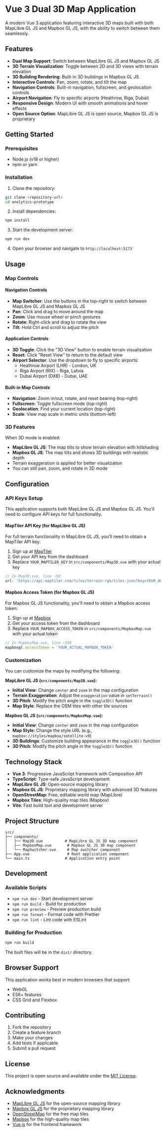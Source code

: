 # Vue 3 Dual 3D Map Application

A modern Vue 3 application featuring interactive 3D maps built with both MapLibre GL JS and Mapbox GL JS, with the ability to switch between them seamlessly.

## Features

- **Dual Map Support**: Switch between MapLibre GL JS and Mapbox GL JS
- **3D Terrain Visualization**: Toggle between 2D and 3D views with terrain elevation
- **3D Building Rendering**: Built-in 3D buildings in Mapbox GL JS
- **Interactive Controls**: Pan, zoom, rotate, and tilt the map
- **Navigation Controls**: Built-in navigation, fullscreen, and geolocation controls
- **Airport Navigation**: Fly to specific airports (Heathrow, Riga, Dubai)
- **Responsive Design**: Modern UI with smooth animations and hover effects
- **Open Source Option**: MapLibre GL JS is open source, Mapbox GL JS is proprietary

## Getting Started

### Prerequisites

- Node.js (v18 or higher)
- npm or yarn

### Installation

1. Clone the repository:
```bash
git clone <repository-url>
cd analytics-prototype
```

2. Install dependencies:
```bash
npm install
```

3. Start the development server:
```bash
npm run dev
```

4. Open your browser and navigate to `http://localhost:5173`

## Usage

### Map Controls

#### Navigation Controls
- **Map Switcher**: Use the buttons in the top-right to switch between MapLibre GL JS and Mapbox GL JS
- **Pan**: Click and drag to move around the map
- **Zoom**: Use mouse wheel or pinch gestures
- **Rotate**: Right-click and drag to rotate the view
- **Tilt**: Hold Ctrl and scroll to adjust the pitch

#### Application Controls
- **3D Toggle**: Click the "3D View" button to enable terrain visualization
- **Reset**: Click "Reset View" to return to the default view
- **Airport Selector**: Use the dropdown to fly to specific airports:
  - Heathrow Airport (LHR) - London, UK
  - Riga Airport (RIX) - Riga, Latvia
  - Dubai Airport (DXB) - Dubai, UAE

#### Built-in Map Controls
- **Navigation**: Zoom in/out, rotate, and reset bearing (top-right)
- **Fullscreen**: Toggle fullscreen mode (top-right)
- **Geolocation**: Find your current location (top-right)
- **Scale**: View map scale in metric units (bottom-left)

### 3D Features

When 3D mode is enabled:
- **MapLibre GL JS**: The map tilts to show terrain elevation with hillshading
- **Mapbox GL JS**: The map tilts and shows 3D buildings with realistic depth
- Terrain exaggeration is applied for better visualization
- You can still pan, zoom, and rotate in 3D mode

## Configuration

### API Keys Setup

This application supports both MapLibre GL JS and Mapbox GL JS. You'll need to configure API keys for full functionality.

#### MapTiler API Key (for MapLibre GL JS)

For full terrain functionality in MapLibre GL JS, you'll need to obtain a MapTiler API key:

1. Sign up at [MapTiler](https://www.maptiler.com/)
2. Get your API key from the dashboard
3. Replace `YOUR_MAPTILER_KEY` in `src/components/Map3D.vue` with your actual key

```javascript
// In Map3D.vue, line ~50
url: 'https://api.maptiler.com/tiles/terrain-rgb/tiles.json?key=YOUR_ACTUAL_KEY'
```

#### Mapbox Access Token (for Mapbox GL JS)

For Mapbox GL JS functionality, you'll need to obtain a Mapbox access token:

1. Sign up at [Mapbox](https://www.mapbox.com/)
2. Get your access token from the dashboard
3. Replace `YOUR_MAPBOX_ACCESS_TOKEN` in `src/components/MapboxMap.vue` with your actual token

```javascript
// In MapboxMap.vue, line ~150
mapboxgl.accessToken = 'YOUR_ACTUAL_MAPBOX_TOKEN'
```

### Customization

You can customize the maps by modifying the following:

**MapLibre GL JS (`src/components/Map3D.vue`):**
- **Initial View**: Change `center` and `zoom` in the map configuration
- **Terrain Exaggeration**: Adjust the `exaggeration` value in `setTerrain()`
- **3D Pitch**: Modify the pitch angle in the `toggle3D()` function
- **Map Style**: Replace the OSM tiles with other tile sources

**Mapbox GL JS (`src/components/MapboxMap.vue`):**
- **Initial View**: Change `center` and `zoom` in the map configuration
- **Map Style**: Change the style URL (e.g., `mapbox://styles/mapbox/satellite-v9`)
- **3D Buildings**: Customize building appearance in the `toggle3D()` function
- **3D Pitch**: Modify the pitch angle in the `toggle3D()` function

## Technology Stack

- **Vue 3**: Progressive JavaScript framework with Composition API
- **TypeScript**: Type-safe JavaScript development
- **MapLibre GL JS**: Open-source mapping library
- **Mapbox GL JS**: Proprietary mapping library with advanced 3D features
- **OpenStreetMap**: Free, editable world map (MapLibre)
- **Mapbox Tiles**: High-quality map tiles (Mapbox)
- **Vite**: Fast build tool and development server

## Project Structure

```
src/
├── components/
│   ├── Map3D.vue          # MapLibre GL JS 3D map component
│   ├── MapboxMap.vue       # Mapbox GL JS 3D map component
│   └── MapSwitcher.vue     # Map switcher component
├── App.vue                 # Root application component
└── main.ts                # Application entry point
```

## Development

### Available Scripts

- `npm run dev` - Start development server
- `npm run build` - Build for production
- `npm run preview` - Preview production build
- `npm run format` - Format code with Prettier
- `npm run lint` - Lint code with ESLint

### Building for Production

```bash
npm run build
```

The built files will be in the `dist/` directory.

## Browser Support

This application works best in modern browsers that support:
- WebGL
- ES6+ features
- CSS Grid and Flexbox

## Contributing

1. Fork the repository
2. Create a feature branch
3. Make your changes
4. Add tests if applicable
5. Submit a pull request

## License

This project is open source and available under the [MIT License](LICENSE).

## Acknowledgments

- [MapLibre GL JS](https://maplibre.org/) for the open-source mapping library
- [Mapbox GL JS](https://www.mapbox.com/mapbox-gl-js/) for the proprietary mapping library
- [OpenStreetMap](https://www.openstreetmap.org/) for the free map tiles
- [Mapbox](https://www.mapbox.com/) for the high-quality map tiles
- [Vue.js](https://vuejs.org/) for the frontend framework
